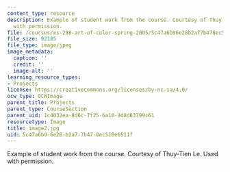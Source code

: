 ```yaml
---
content_type: resource
description: Example of student work from the course. Courtesy of Thuy-Tien Le. Used
  with permission.
file: /courses/es-298-art-of-color-spring-2005/5c47a6b96e28b2a77b478ec510e6511f_image2.jpg
file_size: 92185
file_type: image/jpeg
image_metadata:
  caption: ''
  credit: ''
  image-alt: ''
learning_resource_types:
- Projects
license: https://creativecommons.org/licenses/by-nc-sa/4.0/
ocw_type: OCWImage
parent_title: Projects
parent_type: CourseSection
parent_uid: 1c4032ea-8d6c-7f25-6a10-9d8d63799c61
resourcetype: Image
title: image2.jpg
uid: 5c47a6b9-6e28-b2a7-7b47-8ec510e6511f
---
```

Example of student work from the course. Courtesy of Thuy-Tien Le. Used with permission.